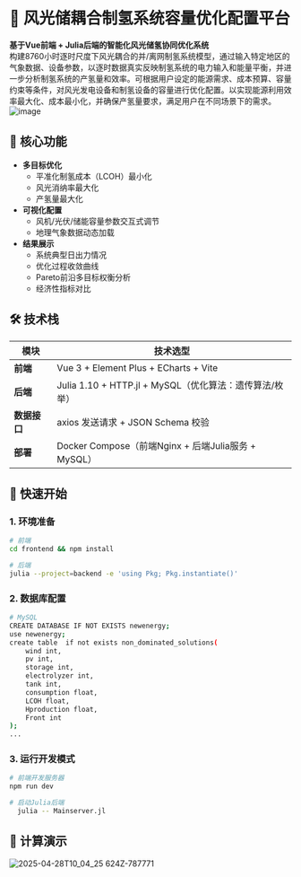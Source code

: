 # 🌱 风光储耦合制氢系统容量优化配置平台

**基于Vue前端 + Julia后端的智能化风光储氢协同优化系统**  
构建8760小时逐时尺度下风光耦合的并/离网制氢系统模型，通过输入特定地区的气象数据、设备参数，以逐时数据真实反映制氢系统的电力输入和能量平衡，并进一步分析制氢系统的产氢量和效率。可根据用户设定的能源需求、成本预算、容量约束等条件，对风光发电设备和制氢设备的容量进行优化配置。以实现能源利用效率最大化、成本最小化，并确保产氢量要求，满足用户在不同场景下的需求。
![image](https://github.com/user-attachments/assets/149f9e91-747a-4f94-9415-f5306c466dd4)


## 🌟 核心功能
- **多目标优化**  
  - 平准化制氢成本（LCOH）最小化  
  - 风光消纳率最大化  
  - 产氢量最大化  
- **可视化配置**  
  - 风机/光伏/储能容量参数交互式调节  
  - 地理气象数据动态加载 
- **结果展示**
  - 系统典型日出力情况
  - 优化过程收敛曲线  
  - Pareto前沿多目标权衡分析  
  - 经济性指标对比

## 🛠️ 技术栈
| 模块          | 技术选型                                                                 |
|---------------|--------------------------------------------------------------------------|
| **前端**      | Vue 3 + Element Plus + ECharts + Vite                                   |
| **后端**      | Julia 1.10 + HTTP.jl + MySQL（优化算法：遗传算法/枚举）               |
| **数据接口**  | axios 发送请求 + JSON Schema 校验                                          |
| **部署**      | Docker Compose（前端Nginx + 后端Julia服务 + MySQL）                     |

## 🚀 快速开始

### 1. 环境准备
```bash
# 前端
cd frontend && npm install

# 后端
julia --project=backend -e 'using Pkg; Pkg.instantiate()'
```
### 2. 数据库配置
```bash
# MySQL
CREATE DATABASE IF NOT EXISTS newenergy;
use newenergy;
create table  if not exists non_dominated_solutions(
	wind int,
	pv int,
	storage int, 
	electrolyzer int,
	tank int,
	consumption float,
	LCOH float,
	Hproduction float,
	Front int 
);
...
```
### 3. 运行开发模式
```bash
# 前端开发服务器
npm run dev

# 启动Julia后端
  julia -- Mainserver.jl
```
## 📜 计算演示
![2025-04-28T10_04_25 624Z-787771](https://github.com/user-attachments/assets/99ce4e9c-686b-4e69-8662-83d95fefd07e)
